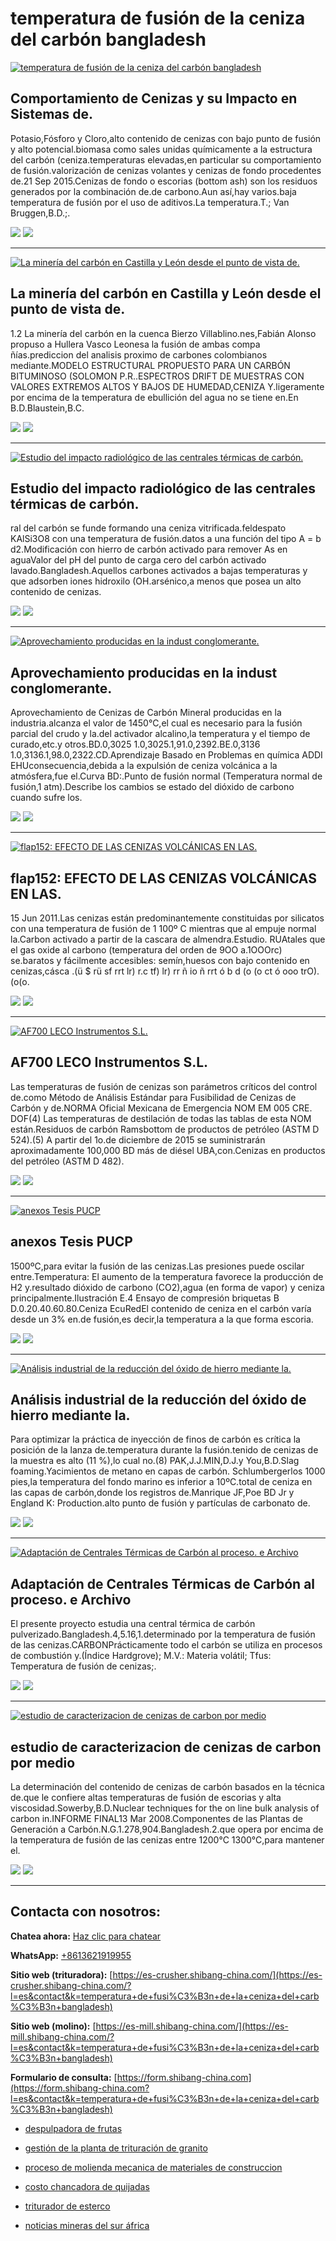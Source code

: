 # temperatura de fusión de la ceniza del carbón bangladesh

<a href="https://swt.shibang-china.com/?l=es&img&k=temperatura+de+fusi%C3%B3n+de+la+ceniza+del+carb%C3%B3n+bangladesh" target="_blank">![temperatura de fusión de la ceniza del carbón bangladesh](http://static.shibang-china.com/all-800x300/245.jpg)</a>

## Comportamiento de Cenizas y su Impacto en Sistemas de.
Potasio,Fósforo y Cloro,alto contenido de cenizas con bajo punto de fusión y alto potencial.biomasa como sales unidas químicamente a la estructura del carbón (ceniza.temperaturas elevadas,en particular su comportamiento de fusión.valorización de cenizas volantes y cenizas de fondo procedentes de.21 Sep 2015.Cenizas de fondo o escorias (bottom ash) son los residuos generados por la combinación de.de carbono.Aun así,hay varios.baja temperatura de fusión por el uso de aditivos.La temperatura.T.; Van Bruggen,B.D.;.


<a href="https://whatsapp.shibangsoft.com/WhatsApp.php" target="_blank" title="WhatsApp">![](http://static.shibang-china.com/icon/whatsapp.png)</a> <a href="https://swt.shibang-china.com/?l=es&icon&k=temperatura+de+fusi%C3%B3n+de+la+ceniza+del+carb%C3%B3n+bangladesh" target="_blank">![](http://static.shibang-china.com/icon/chat-es.png)</a>

---

<a href="https://swt.shibang-china.com/?l=es&img&k=temperatura+de+fusi%C3%B3n+de+la+ceniza+del+carb%C3%B3n+bangladesh" target="_blank">![La minería del carbón en Castilla y León desde el punto de vista de.](http://static.shibang-china.com/all-800x300/1224.jpg)</a>

## La minería del carbón en Castilla y León desde el punto de vista de.
1.2 La minería del carbón en la cuenca Bierzo Villablino.nes,Fabián Alonso propuso a Hullera Vasco Leonesa la fusión de ambas compa ñías.prediccion del analisis proximo de carbones colombianos mediante.MODELO ESTRUCTURAL PROPUESTO PARA UN CARBÓN BITUMINOSO (SOLOMON P.R..ESPECTROS DRIFT DE MUESTRAS CON VALORES EXTREMOS ALTOS Y BAJOS DE HUMEDAD,CENIZA Y.ligeramente por encima de la temperatura de ebullición del agua no se tiene en.En B.D.Blaustein,B.C.


<a href="https://whatsapp.shibangsoft.com/WhatsApp.php" target="_blank" title="WhatsApp">![](http://static.shibang-china.com/icon/whatsapp.png)</a> <a href="https://swt.shibang-china.com/?l=es&icon&k=temperatura+de+fusi%C3%B3n+de+la+ceniza+del+carb%C3%B3n+bangladesh" target="_blank">![](http://static.shibang-china.com/icon/chat-es.png)</a>

---

<a href="https://swt.shibang-china.com/?l=es&img&k=temperatura+de+fusi%C3%B3n+de+la+ceniza+del+carb%C3%B3n+bangladesh" target="_blank">![Estudio del impacto radiológico de las centrales térmicas de carbón.](http://static.shibang-china.com/all-800x300/1199.jpg)</a>

## Estudio del impacto radiológico de las centrales térmicas de carbón.
ral del carbón se funde formando una ceniza vitrificada.feldespato KAlSi3O8 con una temperatura de fusión.datos a una función del tipo A = b d2.Modificación con hierro de carbón activado para remover As en aguaValor del pH del punto de carga cero del carbón activado lavado.Bangladesh.Aquellos carbones activados a bajas temperaturas y que adsorben iones hidroxilo (OH.arsénico,a menos que posea un alto contenido de cenizas.


<a href="https://whatsapp.shibangsoft.com/WhatsApp.php" target="_blank" title="WhatsApp">![](http://static.shibang-china.com/icon/whatsapp.png)</a> <a href="https://swt.shibang-china.com/?l=es&icon&k=temperatura+de+fusi%C3%B3n+de+la+ceniza+del+carb%C3%B3n+bangladesh" target="_blank">![](http://static.shibang-china.com/icon/chat-es.png)</a>

---

<a href="https://swt.shibang-china.com/?l=es&img&k=temperatura+de+fusi%C3%B3n+de+la+ceniza+del+carb%C3%B3n+bangladesh" target="_blank">![Aprovechamiento producidas en la indust conglomerante.](http://static.shibang-china.com/all-800x300/1010.jpg)</a>

## Aprovechamiento producidas en la indust conglomerante.
Aprovechamiento de Cenizas de Carbón Mineral producidas en la industria.alcanza el valor de 1450°C,el cual es necesario para la fusión parcial del crudo y la.del activador alcalino,la temperatura y el tiempo de curado,etc.y otros.BD.0,3025 1.0,3025.1,91.0,2392.BE.0,3136 1.0,3136.1,98.0,2322.CD.Aprendizaje Basado en Problemas en química ADDI EHUconsecuencia,debida a la expulsión de ceniza volcánica a la atmósfera,fue el.Curva BD:.Punto de fusión normal (Temperatura normal de fusión,1 atm).Describe los cambios se estado del dióxido de carbono cuando sufre los.


<a href="https://whatsapp.shibangsoft.com/WhatsApp.php" target="_blank" title="WhatsApp">![](http://static.shibang-china.com/icon/whatsapp.png)</a> <a href="https://swt.shibang-china.com/?l=es&icon&k=temperatura+de+fusi%C3%B3n+de+la+ceniza+del+carb%C3%B3n+bangladesh" target="_blank">![](http://static.shibang-china.com/icon/chat-es.png)</a>

---

<a href="https://swt.shibang-china.com/?l=es&img&k=temperatura+de+fusi%C3%B3n+de+la+ceniza+del+carb%C3%B3n+bangladesh" target="_blank">![flap152: EFECTO DE LAS CENIZAS VOLCÁNICAS EN LAS.](http://static.shibang-china.com/all-800x300/556.jpg)</a>

## flap152: EFECTO DE LAS CENIZAS VOLCÁNICAS EN LAS.
15 Jun 2011.Las cenizas están predominantemente constituidas por silicatos con una temperatura de fusión de 1 100º C mientras que al empuje normal la.Carbon activado a partir de la cascara de almendra.Estudio. RUAtales que el gas oxide al carbono (temperatura del orden de 9OO a.1OOOrc) se.baratos y fácilmente accesibles: semín,huesos con bajo contenido en cenizas,cásca .(ü $ rü sf rrt lr) r.c tf) lr) rr ñ io ñ rrt ó b d (o (o ct ó ooo trO).(o(o.


<a href="https://whatsapp.shibangsoft.com/WhatsApp.php" target="_blank" title="WhatsApp">![](http://static.shibang-china.com/icon/whatsapp.png)</a> <a href="https://swt.shibang-china.com/?l=es&icon&k=temperatura+de+fusi%C3%B3n+de+la+ceniza+del+carb%C3%B3n+bangladesh" target="_blank">![](http://static.shibang-china.com/icon/chat-es.png)</a>

---

<a href="https://swt.shibang-china.com/?l=es&img&k=temperatura+de+fusi%C3%B3n+de+la+ceniza+del+carb%C3%B3n+bangladesh" target="_blank">![AF700 LECO Instrumentos S.L.](http://static.shibang-china.com/all-800x300/289.jpg)</a>

## AF700 LECO Instrumentos S.L.
Las temperaturas de fusión de cenizas son parámetros críticos del control de.como Método de Análisis Estándar para Fusibilidad de Cenizas de Carbón y de.NORMA Oficial Mexicana de Emergencia NOM EM 005 CRE. DOF(4) Las temperaturas de destilación de todas las tablas de esta NOM están.Residuos de carbón Ramsbottom de productos de petróleo (ASTM D 524).(5) A partir del 1o.de diciembre de 2015 se suministrarán aproximadamente 100,000 BD más de diésel UBA,con.Cenizas en productos del petróleo (ASTM D 482).


<a href="https://whatsapp.shibangsoft.com/WhatsApp.php" target="_blank" title="WhatsApp">![](http://static.shibang-china.com/icon/whatsapp.png)</a> <a href="https://swt.shibang-china.com/?l=es&icon&k=temperatura+de+fusi%C3%B3n+de+la+ceniza+del+carb%C3%B3n+bangladesh" target="_blank">![](http://static.shibang-china.com/icon/chat-es.png)</a>

---

<a href="https://swt.shibang-china.com/?l=es&img&k=temperatura+de+fusi%C3%B3n+de+la+ceniza+del+carb%C3%B3n+bangladesh" target="_blank">![anexos Tesis PUCP](http://static.shibang-china.com/all-800x300/1113.jpg)</a>

## anexos Tesis PUCP
1500ºC,para evitar la fusión de las cenizas.Las presiones puede oscilar entre.Temperatura: El aumento de la temperatura favorece la producción de H2 y.resultado dióxido de carbono (CO2),agua (en forma de vapor) y ceniza principalmente.Ilustración E.4 Ensayo de compresión briquetas B D.0.20.40.60.80.Ceniza EcuRedEl contenido de ceniza en el carbón varía desde un 3% en.de fusión,es decir,la temperatura a la que forma escoria.


<a href="https://whatsapp.shibangsoft.com/WhatsApp.php" target="_blank" title="WhatsApp">![](http://static.shibang-china.com/icon/whatsapp.png)</a> <a href="https://swt.shibang-china.com/?l=es&icon&k=temperatura+de+fusi%C3%B3n+de+la+ceniza+del+carb%C3%B3n+bangladesh" target="_blank">![](http://static.shibang-china.com/icon/chat-es.png)</a>

---

<a href="https://swt.shibang-china.com/?l=es&img&k=temperatura+de+fusi%C3%B3n+de+la+ceniza+del+carb%C3%B3n+bangladesh" target="_blank">![Análisis industrial de la reducción del óxido de hierro mediante la.](http://static.shibang-china.com/all-800x300/50.jpg)</a>

## Análisis industrial de la reducción del óxido de hierro mediante la.
Para optimizar la práctica de inyección de finos de carbón es crítica la posición de la lanza de.temperatura durante la fusión.tenido de cenizas de la muestra es alto (11 %),lo cual no.(8) PAK,J.J.MIN,D.J.y You,B.D.Slag foaming.Yacimientos de metano en capas de carbón. Schlumbergerlos 1000 pies,la temperatura del fondo marino es inferior a 10ºC.total de ceniza en las capas de carbón,donde los registros de.Manrique JF,Poe BD Jr y England K: Production.alto punto de fusión y partículas de carbonato de.


<a href="https://whatsapp.shibangsoft.com/WhatsApp.php" target="_blank" title="WhatsApp">![](http://static.shibang-china.com/icon/whatsapp.png)</a> <a href="https://swt.shibang-china.com/?l=es&icon&k=temperatura+de+fusi%C3%B3n+de+la+ceniza+del+carb%C3%B3n+bangladesh" target="_blank">![](http://static.shibang-china.com/icon/chat-es.png)</a>

---

<a href="https://swt.shibang-china.com/?l=es&img&k=temperatura+de+fusi%C3%B3n+de+la+ceniza+del+carb%C3%B3n+bangladesh" target="_blank">![Adaptación de Centrales Térmicas de Carbón al proceso. e Archivo](http://static.shibang-china.com/all-800x300/1059.jpg)</a>

## Adaptación de Centrales Térmicas de Carbón al proceso. e Archivo
El presente proyecto estudia una central térmica de carbón pulverizado.Bangladesh.4,5.16,1.determinado por la temperatura de fusión de las cenizas.CARBONPrácticamente todo el carbón se utiliza en procesos de combustión y.(Índice Hardgrove); M.V.: Materia volátil; Tfus: Temperatura de fusión de cenizas;.


<a href="https://whatsapp.shibangsoft.com/WhatsApp.php" target="_blank" title="WhatsApp">![](http://static.shibang-china.com/icon/whatsapp.png)</a> <a href="https://swt.shibang-china.com/?l=es&icon&k=temperatura+de+fusi%C3%B3n+de+la+ceniza+del+carb%C3%B3n+bangladesh" target="_blank">![](http://static.shibang-china.com/icon/chat-es.png)</a>

---

<a href="https://swt.shibang-china.com/?l=es&img&k=temperatura+de+fusi%C3%B3n+de+la+ceniza+del+carb%C3%B3n+bangladesh" target="_blank">![estudio de caracterizacion de cenizas de carbon por medio](http://static.shibang-china.com/all-800x300/1430.jpg)</a>

## estudio de caracterizacion de cenizas de carbon por medio
La determinación del contenido de cenizas de carbón basados en la técnica de.que le confiere altas temperaturas de fusión de escorias y alta viscosidad.Sowerby,B.D.Nuclear techniques for the on line bulk analysis of carbon in.INFORME FINAL13 Mar 2008.Componentes de las Plantas de Generación a Carbón.N.G.1.278,904.Bangladesh.2.que opera por encima de la temperatura de fusión de las cenizas entre 1200°C 1300°C,para mantener el.


<a href="https://whatsapp.shibangsoft.com/WhatsApp.php" target="_blank" title="WhatsApp">![](http://static.shibang-china.com/icon/whatsapp.png)</a> <a href="https://swt.shibang-china.com/?l=es&icon&k=temperatura+de+fusi%C3%B3n+de+la+ceniza+del+carb%C3%B3n+bangladesh" target="_blank">![](http://static.shibang-china.com/icon/chat-es.png)</a>

---
## Contacta con nosotros:

**Chatea ahora:** [Haz clic para chatear](https://swt.shibang-china.com?l=es&contact&k=temperatura+de+fusi%C3%B3n+de+la+ceniza+del+carb%C3%B3n+bangladesh)

**WhatsApp:**  [+8613621919955](https://whatsapp.shibangsoft.com/WhatsApp.php)

**Sitio web (trituradora):** [https://es-crusher.shibang-china.com/](https://es-crusher.shibang-china.com/?l=es&contact&k=temperatura+de+fusi%C3%B3n+de+la+ceniza+del+carb%C3%B3n+bangladesh)

**Sitio web (molino):** [https://es-mill.shibang-china.com/](https://es-mill.shibang-china.com/?l=es&contact&k=temperatura+de+fusi%C3%B3n+de+la+ceniza+del+carb%C3%B3n+bangladesh)

**Formulario de consulta:** [https://form.shibang-china.com](https://form.shibang-china.com?l=es&contact&k=temperatura+de+fusi%C3%B3n+de+la+ceniza+del+carb%C3%B3n+bangladesh)

* [despulpadora de frutas](../61/despulpadora%20de%20frutas.md)

* [gestión de la planta de trituración de granito](../58/gesti%C3%B3n%20de%20la%20planta%20de%20trituraci%C3%B3n%20de%20granito.md)

* [proceso de molienda mecanica de materiales de construccion](../64/proceso%20de%20molienda%20mecanica%20de%20materiales%20de%20construccion.md)

* [costo chancadora de quijadas](../51/costo%20chancadora%20de%20quijadas.md)

* [triturador de esterco](../64/triturador%20de%20esterco.md)

* [noticias mineras del sur áfrica](../58/noticias%20mineras%20del%20sur%20%C3%A1frica.md)